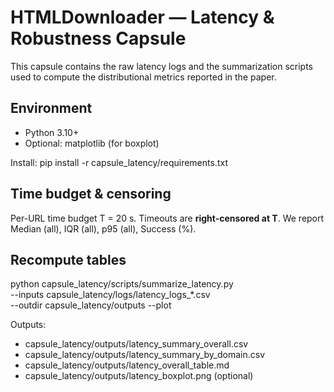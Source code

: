 # HTMLDownloader — Latency & Robustness Capsule

This capsule contains the raw latency logs and the summarization scripts
used to compute the distributional metrics reported in the paper.

## Environment
- Python 3.10+
- Optional: matplotlib (for boxplot)

Install:
pip install -r capsule_latency/requirements.txt

## Time budget & censoring
Per-URL time budget T = 20 s. Timeouts are **right-censored at T**.
We report Median (all), IQR (all), p95 (all), Success (%).

## Recompute tables
python capsule_latency/scripts/summarize_latency.py \
  --inputs capsule_latency/logs/latency_logs_*.csv \
  --outdir capsule_latency/outputs --plot

Outputs:
- capsule_latency/outputs/latency_summary_overall.csv
- capsule_latency/outputs/latency_summary_by_domain.csv
- capsule_latency/outputs/latency_overall_table.md
- capsule_latency/outputs/latency_boxplot.png (optional)
